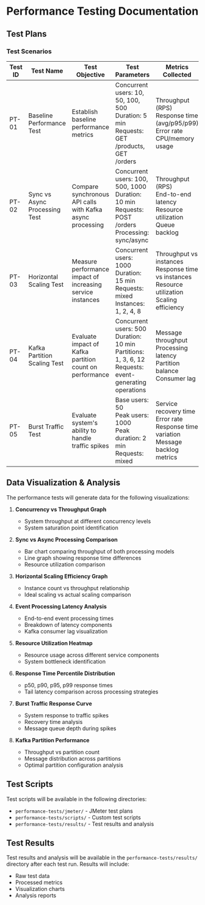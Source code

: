 # Performance Testing Documentation

## Test Plans

### Test Scenarios

| Test ID | Test Name | Test Objective | Test Parameters | Metrics Collected | Testing Tools |
|---------|-----------|---------------|-----------------|-------------------|--------------|
| PT-01 | Baseline Performance Test | Establish baseline performance metrics | Concurrent users: 10, 50, 100, 500<br>Duration: 5 min<br>Requests: GET /products, GET /orders | Throughput (RPS)<br>Response time (avg/p95/p99)<br>Error rate<br>CPU/memory usage | JMeter<br>Prometheus |
| PT-02 | Sync vs Async Processing Test | Compare synchronous API calls with Kafka async processing | Concurrent users: 100, 500, 1000<br>Duration: 10 min<br>Requests: POST /orders<br>Processing: sync/async | Throughput (RPS)<br>End-to-end latency<br>Resource utilization<br>Queue backlog | JMeter<br>Kafka metrics<br>Custom timers |
| PT-03 | Horizontal Scaling Test | Measure performance impact of increasing service instances | Concurrent users: 1000<br>Duration: 15 min<br>Requests: mixed<br>Instances: 1, 2, 4, 8 | Throughput vs instances<br>Response time vs instances<br>Resource utilization<br>Scaling efficiency | JMeter<br>AWS CloudWatch<br>Prometheus |
| PT-04 | Kafka Partition Scaling Test | Evaluate impact of Kafka partition count on performance | Concurrent users: 500<br>Duration: 10 min<br>Partitions: 1, 3, 6, 12<br>Requests: event-generating operations | Message throughput<br>Processing latency<br>Partition balance<br>Consumer lag | Kafka tools<br>JMeter<br>Custom metrics |
| PT-05 | Burst Traffic Test | Evaluate system's ability to handle traffic spikes | Base users: 50<br>Peak users: 1000<br>Peak duration: 2 min<br>Requests: mixed | Service recovery time<br>Error rate<br>Response time variation<br>Message backlog metrics | Custom load scripts<br>Prometheus<br>Kafka metrics |

## Data Visualization & Analysis

The performance tests will generate data for the following visualizations:

1. **Concurrency vs Throughput Graph**
   - System throughput at different concurrency levels
   - System saturation point identification

2. **Sync vs Async Processing Comparison**
   - Bar chart comparing throughput of both processing models
   - Line graph showing response time differences
   - Resource utilization comparison

3. **Horizontal Scaling Efficiency Graph**
   - Instance count vs throughput relationship
   - Ideal scaling vs actual scaling comparison

4. **Event Processing Latency Analysis**
   - End-to-end event processing times
   - Breakdown of latency components
   - Kafka consumer lag visualization

5. **Resource Utilization Heatmap**
   - Resource usage across different service components
   - System bottleneck identification

6. **Response Time Percentile Distribution**
   - p50, p90, p95, p99 response times
   - Tail latency comparison across processing strategies

7. **Burst Traffic Response Curve**
   - System response to traffic spikes
   - Recovery time analysis
   - Message queue depth during spikes

8. **Kafka Partition Performance**
   - Throughput vs partition count
   - Message distribution across partitions
   - Optimal partition configuration analysis

## Test Scripts

Test scripts will be available in the following directories:
- `performance-tests/jmeter/` - JMeter test plans
- `performance-tests/scripts/` - Custom test scripts
- `performance-tests/results/` - Test results and analysis

## Test Results

Test results and analysis will be available in the `performance-tests/results/` directory after each test run. Results will include:
- Raw test data
- Processed metrics
- Visualization charts
- Analysis reports 